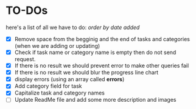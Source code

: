 # TO-DOs

here's a list of all we have to do:
_order by date added_

- [x] Remove space from the begginig and the end of tasks and categories (when we are adding or updating)
- [x] Check if task name or category name is empty then do not send request.
- [x] If there is no result we should prevent error to make other queries fail
- [x] If there is no result we should blur the progress line chart
- [x] display errors (using an array called **errors**)
- [x] Add category field for task
- [x] Capitalize task and category names
- [ ] Update ReadMe file and add some more description and images
